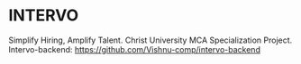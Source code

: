 # INTERVO

Simplify Hiring, Amplify Talent.
Christ University MCA Specialization Project.
Intervo-backend: https://github.com/Vishnu-comp/intervo-backend
